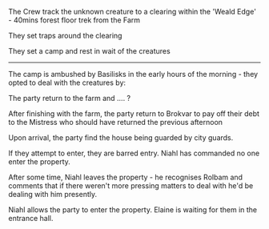 
The Crew track the unknown creature to a clearing within the 'Weald Edge' - 40mins forest floor trek from the Farm

They set traps around the clearing

They set a camp and rest in wait of the creatures

---

The camp is ambushed by Basilisks in the early hours of the morning - they opted to deal with the creatures by:

The party return to the farm and .... ?

After finishing with the farm, the party return to Brokvar to pay off their debt to the Mistress who should have returned the previous afternoon

Upon arrival, the party find the house being guarded by city guards.

If they attempt to enter, they are barred entry. Niahl has commanded no one enter the property.

After some time, Niahl leaves the property - he recognises Rolbam and comments that if there weren't more pressing matters to deal with he'd be dealing with him presently.

Niahl allows the party to enter the property. Elaine is waiting for them in the entrance hall.

